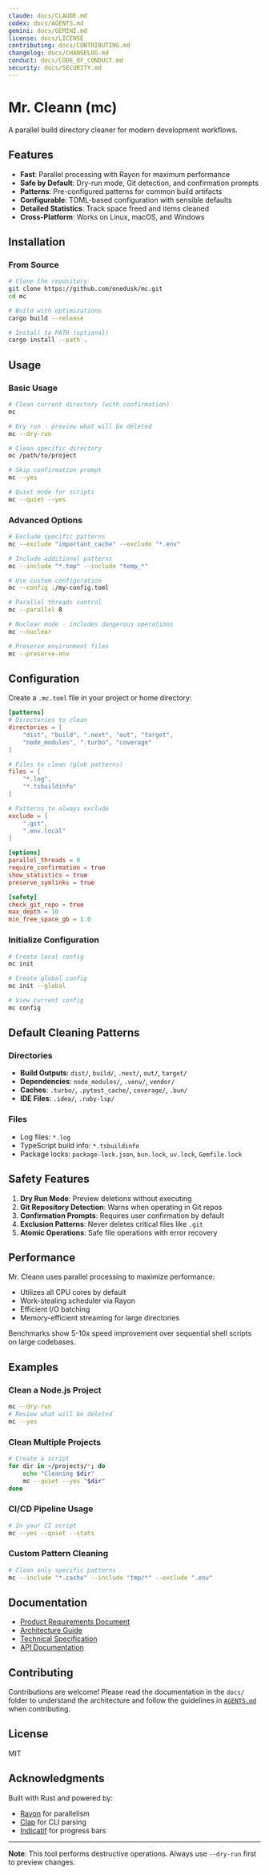 ```yaml
---
claude: docs/CLAUDE.md
codex: docs/AGENTS.md
gemini: docs/GEMINI.md
license: docs/LICENSE
contributing: docs/CONTRIBUTING.md
changelog: docs/CHANGELOG.md
conduct: docs/CODE_OF_CONDUCT.md
security: docs/SECURITY.md
---
```


# Mr. Cleann (mc)

A parallel build directory cleaner for modern development workflows.

## Features

- **Fast**: Parallel processing with Rayon for maximum performance
- **Safe by Default**: Dry-run mode, Git detection, and confirmation prompts
- **Patterns**: Pre-configured patterns for common build artifacts
- **Configurable**: TOML-based configuration with sensible defaults
- **Detailed Statistics**: Track space freed and items cleaned
- **Cross-Platform**: Works on Linux, macOS, and Windows

## Installation

### From Source

```bash
# Clone the repository
git clone https://github.com/onedusk/mc.git
cd mc

# Build with optimizations
cargo build --release

# Install to PATH (optional)
cargo install --path .
```

## Usage

### Basic Usage

```bash
# Clean current directory (with confirmation)
mc

# Dry run - preview what will be deleted
mc --dry-run

# Clean specific directory
mc /path/to/project

# Skip confirmation prompt
mc --yes

# Quiet mode for scripts
mc --quiet --yes
```

### Advanced Options

```bash
# Exclude specific patterns
mc --exclude "important_cache" --exclude "*.env"

# Include additional patterns
mc --include "*.tmp" --include "temp_*"

# Use custom configuration
mc --config ./my-config.toml

# Parallel threads control
mc --parallel 8

# Nuclear mode - includes dangerous operations
mc --nuclear

# Preserve environment files
mc --preserve-env
```

## Configuration

Create a `.mc.toml` file in your project or home directory:

```toml
[patterns]
# Directories to clean
directories = [
    "dist", "build", ".next", "out", "target",
    "node_modules", ".turbo", "coverage"
]

# Files to clean (glob patterns)
files = [
    "*.log",
    "*.tsbuildinfo"
]

# Patterns to always exclude
exclude = [
    ".git",
    ".env.local"
]

[options]
parallel_threads = 8
require_confirmation = true
show_statistics = true
preserve_symlinks = true

[safety]
check_git_repo = true
max_depth = 10
min_free_space_gb = 1.0
```

### Initialize Configuration

```bash
# Create local config
mc init

# Create global config
mc init --global

# View current config
mc config
```

## Default Cleaning Patterns

### Directories

- **Build Outputs**: `dist/`, `build/`, `.next/`, `out/`, `target/`
- **Dependencies**: `node_modules/`, `.venv/`, `vendor/`
- **Caches**: `.turbo/`, `.pytest_cache/`, `coverage/`, `.bun/`
- **IDE Files**: `.idea/`, `.ruby-lsp/`

### Files

- Log files: `*.log`
- TypeScript build info: `*.tsbuildinfo`
- Package locks: `package-lock.json`, `bun.lock`, `uv.lock`, `Gemfile.lock`

## Safety Features

1. **Dry Run Mode**: Preview deletions without executing
2. **Git Repository Detection**: Warns when operating in Git repos
3. **Confirmation Prompts**: Requires user confirmation by default
4. **Exclusion Patterns**: Never deletes critical files like `.git`
5. **Atomic Operations**: Safe file operations with error recovery

## Performance

Mr. Cleann uses parallel processing to maximize performance:

- Utilizes all CPU cores by default
- Work-stealing scheduler via Rayon
- Efficient I/O batching
- Memory-efficient streaming for large directories

Benchmarks show 5-10x speed improvement over sequential shell scripts on large codebases.

## Examples

### Clean a Node.js Project

```bash
mc --dry-run
# Review what will be deleted
mc --yes
```

### Clean Multiple Projects

```bash
# Create a script
for dir in ~/projects/*; do
    echo "Cleaning $dir"
    mc --quiet --yes "$dir"
done
```

### CI/CD Pipeline Usage

```bash
# In your CI script
mc --yes --quiet --stats
```

### Custom Pattern Cleaning

```bash
# Clean only specific patterns
mc --include "*.cache" --include "tmp/*" --exclude ".env"
```

## Documentation

- [Product Requirements Document](docs/PRD.md)
- [Architecture Guide](docs/ARCHITECTURE.md)
- [Technical Specification](docs/TECHNICAL_SPEC.md)
- [API Documentation](docs/API.md)

## Contributing

Contributions are welcome! Please read the documentation in the `docs/` folder to understand the architecture and follow the guidelines in [`AGENTS.md`](AGENTS.md) when contributing.

## License

MIT

## Acknowledgments

Built with Rust and powered by:

- [Rayon](https://github.com/rayon-rs/rayon) for parallelism
- [Clap](https://github.com/clap-rs/clap) for CLI parsing
- [Indicatif](https://github.com/console-rs/indicatif) for progress bars

---

**Note**: This tool performs destructive operations. Always use `--dry-run` first to preview changes.
